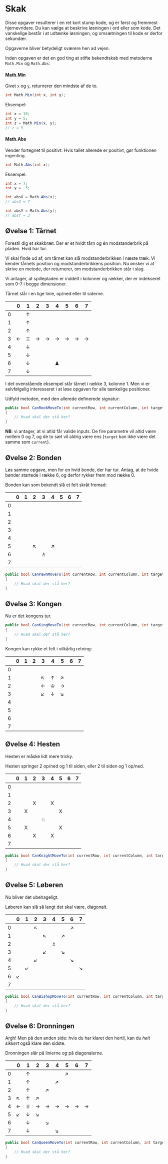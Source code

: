 # Skak

Disse opgaver resulterer i en ret kort stump kode, og er først og fremmest hjernevridere. Du kan vælge at beskrive løsningen i ord eller som kode. Det vanskelige består i at udtænke løsningen, og omsætningen til kode er derfor sekundær. 

Opgaverne bliver betydeligt sværere hen ad vejen.

Inden opgaven er det en god ting at stifte bekendtskab med metoderne `Math.Min` og `Math.Abs`:

#### Math.Min

Givet `x` og `y`, returnerer den mindste af de to.
```csharp
int Math.Min(int x, int y);
```

Eksempel:
```csharp
int x = 10;
int y = 5;
int z = Math.Min(x, y);
// z = 5
```

#### Math.Abs

Vender fortegnet til positivt. Hvis tallet allerede er positivt, gør funktionen ingenting.
```csharp
int Math.Abs(int x);
```

Eksempel:
```csharp
int x = 7;
int y = -3;

int absX = Math.Abs(x);
// absX = 7

int absY = Math.Abs(y);
// absY = 3
```

## Øvelse 1: Tårnet

Forestil dig et skakbræt. Der er et hvidt tårn og én modstanderbrik på pladen. Hvid har tur.

Vi skal finde ud af, om tårnet kan slå modstanderbrikken i næste træk. Vi kender tårnets position og modstanderbrikkens position. Nu ønsker vi at skrive en metode, der returnerer, om modstanderbrikken står i slag.

Vi antager, at spillepladen er inddelt i kolonner og rækker, der er indekseret som 0-7 i begge dimensioner.

Tårnet slår i en lige linie, op/ned eller til siderne.

| |0|1|2|3|4|5|6|7|
|---|---|---|---|---|---|---|---|---|
|0||↑|||||||
|1||↑|||||||
|2||↑|||||||
|3|←|♖|→|→|→|→|→|→|
|4||↓|||||||
|5||↓|||||||
|6||↓|||♟||||
|7||↓|||||||

I det ovenstående eksempel står tårnet i række 3, kolonne 1. Men vi er selvfølgelig interesseret i at løse opgaven for alle tænkelige positioner.

Udfyld metoden, med den allerede definerede signatur:

```csharp
public bool CanRookMoveTo(int currentRow, int currentColumn, int targetRow, int targetColumn) 
{
	// Hvad skal der stå her?
}
```

**NB**: vi antager, at vi altid får valide inputs. De fire parametre vil altid være mellem 0 og 7, og de to sæt vil aldrig være ens (`target` kan ikke være det samme som `current`).

## Øvelse 2: Bonden

Løs samme opgave, men for en hvid bonde, der har tur. Antag, at de hvide bønder startede i række 6, og derfor rykker frem mod række 0.

Bonden kan som bekendt slå et felt skråt fremad:

| |0|1|2|3|4|5|6|7|
|---|---|---|---|---|---|---|---|---|
|0|||||||||
|1|||||||||
|2|||||||||
|3|||||||||
|4|||||||||
|5|||↖||↗||||
|6||||♙|||||
|7|||||||||

```csharp
public bool CanPawnMoveTo(int currentRow, int currentColumn, int targetRow, int targetColumn) 
{
	// Hvad skal der stå her?
}
```

## Øvelse 3: Kongen

Nu er det kongens tur.

```csharp
public bool CanKingMoveTo(int currentRow, int currentColumn, int targetRow, int targetColumn) 
{
	// Hvad skal der stå her?
}
```

Kongen kan rykke et felt i vilkårlig retning:

| |0|1|2|3|4|5|6|7|
|---|---|---|---|---|---|---|---|---|
|0|||||||||
|1||||↖|↑|↗|||
|2||||←|♔|→|||
|3||||↙|↓|↘|||
|4|||||||||
|5|||||||||
|6|||||||||
|7|||||||||

## Øvelse 4: Hesten

Hesten er måske lidt mere tricky.

Hesten springer 2 op/ned og 1 til siden, eller 2 til siden og 1 op/ned.

| |0|1|2|3|4|5|6|7|
|---|---|---|---|---|---|---|---|---|
|0|||||||||
|1|||||||||
|2|||X||X||||
|3||X||||X|||
|4||||♘|||||
|5||X||||X|||
|6|||X||X||||
|7|||||||||

```csharp
public bool CanKnightMoveTo(int currentRow, int currentColumn, int targetRow, int targetColumn) 
{
	// Hvad skal der stå her?
}
```

## Øvelse 5: Løberen

Nu bliver det ubehageligt.

Løberen kan slå så langt det skal være, diagonalt.

| |0|1|2|3|4|5|6|7|
|---|---|---|---|---|---|---|---|---|
|0|||↖||||↗||
|1||||↖||↗|||
|2|||||♗||||
|3||||↙||↘|||
|4|||↙||||↘||
|5||↙||||||↘|
|6|↙||||||||
|7|||||||||

```csharp
public bool CanBishopMoveTo(int currentRow, int currentColumn, int targetRow, int targetColumn) 
{
	// Hvad skal der stå her?
}
```

## Øvelse 6: Dronningen

Argh! Men på den anden side: hvis du har klaret den hertil, kan du _helt sikkert_ også klare den sidste.

Dronningen slår på linierne _og_ på diagonalerne.

| |0|1|2|3|4|5|6|7|
|---|---|---|---|---|---|---|---|---|
|0||↑||||↗|||
|1||↑|||↗|||
|2||↑||↗|||||
|3|↖|↑|↗||||||
|4|←|♕|→|→|→|→|→|→|
|5|↙|↓|↘||||||
|6||↓||↘|||||
|7||↓|||↘||||

```csharp
public bool CanQueenMoveTo(int currentRow, int currentColumn, int targetRow, int targetColumn) 
{
	// Hvad skal der stå her?
}
```